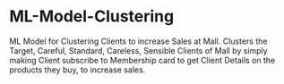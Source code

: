 # ML-Model-Clustering
ML Model for Clustering Clients  to increase Sales at Mall.
Clusters the Target, Careful, Standard, Careless, Sensible Clients of Mall by simply  making Client subscribe to Membership card to get Client Details on the products they buy, to increase sales.
